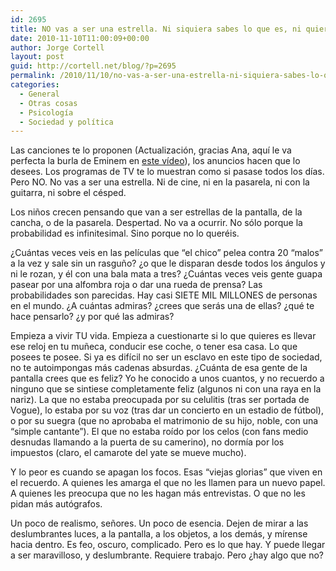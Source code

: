 ```yaml
---
id: 2695
title: NO vas a ser una estrella. Ni siquiera sabes lo que es, ni quieres serlo.
date: 2010-11-10T11:00:09+00:00
author: Jorge Cortell
layout: post
guid: http://cortell.net/blog/?p=2695
permalink: /2010/11/10/no-vas-a-ser-una-estrella-ni-siquiera-sabes-lo-que-es-ni-quieres-serlo/
categories:
  - General
  - Otras cosas
  - Psicología
  - Sociedad y polí­tica
---
```

Las canciones te lo proponen (Actualización, gracias Ana, aquí le va perfecta la burla de Eminem en <a title="http://www.youtube.com/watch?v=RSdKmX2BH7o&feature=related" href="http://www.youtube.com/watch?v=RSdKmX2BH7o&feature=related" target="_blank">este vídeo</a>), los anuncios hacen que lo desees. Los programas de TV te lo muestran como si pasase todos los días. Pero NO. No vas a ser una estrella. Ni de cine, ni en la pasarela, ni con la guitarra, ni sobre el césped.

Los niños crecen pensando que van a ser estrellas de la pantalla, de la cancha, o de la pasarela. Despertad. No va a ocurrir. No sólo porque la probabilidad es infinitesimal. Sino porque no lo queréis.

¿Cuántas veces veis en las películas que &#8220;el chico&#8221; pelea contra 20 &#8220;malos&#8221; a la vez y sale sin un rasguño? ¿o que le disparan desde todos los ángulos y ni le rozan, y él con una bala mata a tres? ¿Cuántas veces veis gente guapa pasear por una alfombra roja o dar una rueda de prensa? Las probabilidades son parecidas. Hay casi SIETE MIL MILLONES de personas en el mundo. ¿A cuántas admiras? ¿crees que serás una de ellas? ¿qué te hace pensarlo? ¿y por qué las admiras?

Empieza a vivir TU vida. Empieza a cuestionarte si lo que quieres es llevar ese reloj en tu muñeca, conducir ese coche, o tener esa casa. Lo que posees te posee. Si ya es difícil no ser un esclavo en este tipo de sociedad, no te autoimpongas más cadenas absurdas. ¿Cuánta de esa gente de la pantalla crees que es feliz? Yo he conocido a unos cuantos, y no recuerdo a ninguno que se sintiese completamente feliz (algunos ni con una raya en la nariz). La que no estaba preocupada por su celulitis (tras ser portada de Vogue), lo estaba por su voz (tras dar un concierto en un estadio de fútbol), o por su suegra (que no aprobaba el matrimonio de su hijo, noble, con una &#8220;simple cantante&#8221;). El que no estaba roído por los celos (con fans medio desnudas llamando a la puerta de su camerino), no dormía por los impuestos (claro, el camarote del yate se mueve mucho).

Y lo peor es cuando se apagan los focos. Esas &#8220;viejas glorias&#8221; que viven en el recuerdo. A quienes les amarga el que no les llamen para un nuevo papel. A quienes les preocupa que no les hagan más entrevistas. O que no les pidan más autógrafos.

Un poco de realismo, señores. Un poco de esencia. Dejen de mirar a las deslumbrantes luces, a la pantalla, a los objetos, a los demás, y mírense hacia dentro. Es feo, oscuro, complicado. Pero es lo que hay. Y puede llegar a ser maravilloso, y deslumbrante. Requiere trabajo. Pero ¿hay algo que no?